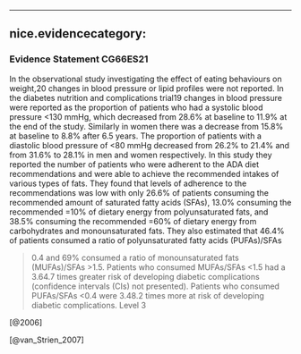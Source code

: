 
---
nice.evidencecategory: 
---

### Evidence Statement CG66ES21
In the observational study investigating the effect of eating behaviours on weight,20 changes in
blood pressure or lipid profiles were not reported.
In the diabetes nutrition and complications trial19 changes in blood pressure were reported as
the proportion of patients who had a systolic blood pressure <130 mmHg, which decreased
from 28.6% at baseline to 11.9% at the end of the study. Similarly in women there was a
decrease from 15.8% at baseline to 8.8% after 6.5 years. The proportion of patients with a
diastolic blood pressure of <80 mmHg decreased from 26.2% to 21.4% and from 31.6% to
28.1% in men and women respectively.
In this study they reported the number of patients who were adherent to the ADA diet
recommendations and were able to achieve the recommended intakes of various types of fats.
They found that levels of adherence to the recommendations was low with only 26.6% of patients
consuming the recommended amount of saturated fatty acids (SFAs), 13.0% consuming the
recommended =10% of dietary energy from polyunsaturated fats, and 38.5% consuming the
recommended =60% of dietary energy from carbohydrates and monounsaturated fats. They also
estimated that 46.4% of patients consumed a ratio of polyunsaturated fatty acids (PUFAs)/SFAs
>0.4 and 69% consumed a ratio of monounsaturated fats (MUFAs)/SFAs >1.5. Patients who
consumed MUFAs/SFAs <1.5 had a 3.64.7 times greater risk of developing diabetic
complications (confidence intervals (CIs) not presented). Patients who consumed PUFAs/SFAs
<0.4 were 3.48.2 times more at risk of developing diabetic complications. Level 3

[@2006]

[@van_Strien_2007]


